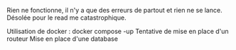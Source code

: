 Rien ne fonctionne, il n'y a que des erreurs de partout et rien ne se lance. Désolée pour le read me catastrophique.

Utilisation de docker : docker compose -up
Tentative de mise en place d'un routeur
Mise en place d'une database

